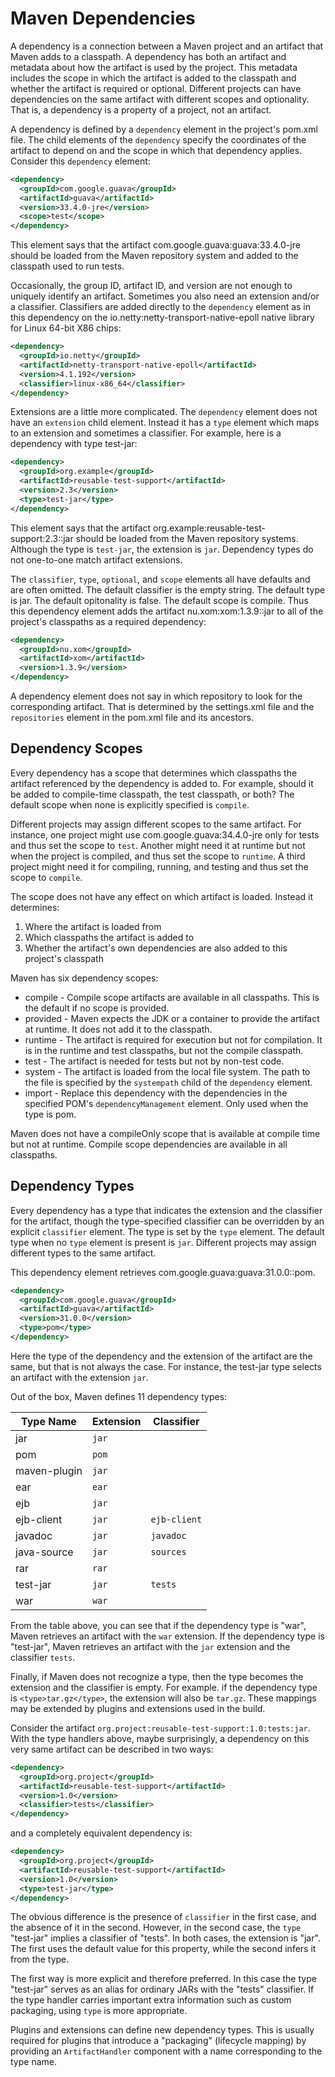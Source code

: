 # Maven Dependencies

<!--
Licensed to the Apache Software Foundation (ASF) under one
or more contributor license agreements.  See the NOTICE file
distributed with this work for additional information
regarding copyright ownership.  The ASF licenses this file
to you under the Apache License, Version 2.0 (the
"License"); you may not use this file except in compliance
with the License.  You may obtain a copy of the License at

http://www.apache.org/licenses/LICENSE-2.0

Unless required by applicable law or agreed to in writing,
software distributed under the License is distributed on an
"AS IS" BASIS, WITHOUT WARRANTIES OR CONDITIONS OF ANY
KIND, either express or implied.  See the License for the
specific language governing permissions and limitations
under the License.
-->

A dependency is a connection between a Maven project and an artifact
that Maven adds to a classpath. A dependency has both an artifact and metadata
about how the artifact is used by the project. This metadata includes
the scope in which the artifact is
added to the classpath and whether the artifact is required or optional.
Different projects can have dependencies on the same artifact with different scopes
and optionality. That is, a dependency is a property of a project, not an artifact.

A dependency is defined by a `dependency` element in the project's
pom.xml file. The child elements of the `dependency` specify the
coordinates of the artifact to depend on and the scope in which that
dependency applies. Consider this `dependency` element:

```xml
<dependency>
  <groupId>com.google.guava</groupId>
  <artifactId>guava</artifactId>
  <version>33.4.0-jre</version>
  <scope>test</scope>
</dependency>
```

This element says that the artifact com.google.guava:guava:33.4.0-jre
should be loaded from the Maven repository system and added to the
classpath used to run tests.

Occasionally, the group ID, artifact ID, and version are not enough to
uniquely identify an artifact. Sometimes you also need an extension
and/or a classifier. Classifiers are added directly to the `dependency`
element as in this dependency on the
io.netty:netty-transport-native-epoll native library for Linux 64-bit
X86 chips:

```xml
<dependency>
  <groupId>io.netty</groupId>
  <artifactId>netty-transport-native-epoll</artifactId>
  <version>4.1.192</version>
  <classifier>linux-x86_64</classifier>
</dependency>
```

Extensions are a little more complicated. The `dependency` element does
not have an `extension` child element. Instead it has a `type` element
which maps to an extension and sometimes a classifier. For example, here
is a dependency with type test-jar:

```xml
<dependency>
  <groupId>org.example</groupId>
  <artifactId>reusable-test-support</artifactId>
  <version>2.3</version>
  <type>test-jar</type>
</dependency>
```

This element says that the artifact
org.example:reusable-test-support:2.3::jar should be loaded from the
Maven repository systems. Although the type is `test-jar`, the extension
is `jar`. Dependency types do not one-to-one match artifact extensions.

The `classifier`, `type`, `optional`, and `scope` elements all have defaults and are often
omitted. The default classifier is the empty string. The default type is
jar. The default opitonality is false. The default scope is compile.
Thus this dependency element adds the artifact nu.xom:xom:1.3.9::jar to all of the
project's classpaths as a required dependency:

```xml
<dependency>
  <groupId>nu.xom</groupId>
  <artifactId>xom</artifactId>
  <version>1.3.9</version>
</dependency>
```

A dependency element does not say in which repository to look for the corresponding artifact.
That is determined by the settings.xml file and the `repositories` element in the
pom.xml file and its ancestors.

## Dependency Scopes

Every dependency has a scope that determines which classpaths the
artifact referenced by the dependency is added to. For example,
should it be added to compile-time classpath, the test classpath, or
both? The default scope when none is explicitly specified is `compile`.

Different projects may assign different scopes to the same artifact. For
instance, one project might use com.google.guava:34.4.0-jre only for
tests and thus set the scope to `test`. Another might need it at runtime
but not when the project is compiled, and thus set the scope to
`runtime`. A third project might need it for compiling, running, and
testing and thus set the scope to `compile`.

The scope does not have any effect on which artifact is loaded. Instead it determines:

1. Where the artifact is loaded from
2. Which classpaths the artifact is added to
3. Whether the artifact's own dependencies are also added to this project's classpath

Maven has six dependency scopes:

* compile - Compile scope artifacts are available in all classpaths. This is the default if no scope is provided.
* provided - Maven expects the JDK or a container to provide the artifact at runtime. It does not add it to the classpath.
* runtime - The artifact is required for execution but not for compilation. It is in the runtime and test classpaths, but not the compile classpath.
* test - The artifact is needed for tests but not by non-test code.
* system - The artifact is loaded from the local file system. The path to the file is specified by the `systempath` child of the `dependency` element.
* import - Replace this dependency with the dependencies in the specified POM's `dependencyManagement` element. Only used when the type is pom.

<!-- As I write this, I'm realizing that Maven overloads dependency scope
     for multiple different purposes. In particular we've confused the scope in the
     classpath with where the artifact lives and how it's found.
     Scope should be one of compile, runtime, test, or all.
     system should be replaced by systempath. provided and import should be separate elements.
     Or perhaps we should have a separate source element that has values
     repository, system (or url),  provided, and import.
     Not that we're going to fix any of this now, but it is worth
     understanding why this is confusing.
-->

Maven does not have a compileOnly scope that is available at compile time
but not at runtime. Compile scope dependencies are available in all classpaths.

## Dependency Types

Every dependency has a type that indicates the extension and the classifier
for the artifact, though the type-specified classifier can be overridden by
an explicit `classifier` element.
The type is set by the `type` element.
The default type when no `type` element is present is `jar`.
Different projects may assign different types to the same artifact.

This dependency element retrieves com.google.guava:guava:31.0.0::pom.

```xml
<dependency>
  <groupId>com.google.guava</groupId>
  <artifactId>guava</artifactId>
  <version>31.0.0</version>
  <type>pom</type>
</dependency>
```

Here the type of the dependency and the extension of the artifact are the same,
but that is not always the case.
For instance, the test-jar type selects an artifact with the extension `jar`.

Out of the box, Maven defines 11 dependency types:

|  Type Name   | Extension |  Classifier  |
|--------------|-----------|--------------|
| jar          | `jar`     |              |
| pom          | `pom`     |              |
| maven-plugin | `jar`     |              |
| ear          | `ear`     |              |
| ejb          | `jar`     |              |
| ejb-client   | `jar`     | `ejb-client` |
| javadoc      | `jar`     | `javadoc`    |
| java-source  | `jar`     | `sources`    |
| rar          | `rar`     |              |
| test-jar     | `jar`     | `tests`      |
| war          | `war`     |              |

From the table above, you can see that if the dependency type is "war", Maven retrieves
an artifact with the `war` extension. If the dependency type is "test-jar", Maven retrieves
an artifact with the `jar` extension and the classifier `tests`.

Finally, if Maven does not recognize a type, then the type becomes the extension and the
classifier is empty.  For example.
if the dependency type is `<type>tar.gz</type>`, the extension will also be `tar.gz`.
These mappings may be extended by plugins and extensions used in the build.

Consider the artifact
`org.project:reusable-test-support:1.0:tests:jar`. With the type handlers above,
maybe surprisingly, a dependency on this very same artifact can be described in two ways:

```xml
<dependency>
  <groupId>org.project</groupId>
  <artifactId>reusable-test-support</artifactId>
  <version>1.0</version>
  <classifier>tests</classifier>
</dependency>
```

and a completely equivalent dependency is:

```xml
<dependency>
  <groupId>org.project</groupId>
  <artifactId>reusable-test-support</artifactId>
  <version>1.0</version>
  <type>test-jar</type>
</dependency>
```

The obvious difference is the presence of `classifier` in the first case,
and the absence of it in the second. However, in the second case, the `type` "test-jar"
implies a classifier of "tests". In both cases, the extension is "jar".
The first uses the default value for this property, while the second infers it from the type.

The first way is more explicit and therefore preferred. In this case the type "test-jar"
serves as an alias for ordinary JARs with the "tests" classifier. If the
type handler carries important extra information such as custom packaging, using `type`
is more appropriate.

Plugins and extensions can define new dependency types. This is usually required for
plugins that introduce a "packaging" (lifecycle mapping) by providing an `ArtifactHandler`
component with a name corresponding to the type name.

